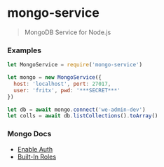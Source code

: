 # mongo-service

> MongoDB Service for Node.js

### Examples

```js
let MongoService = require('mongo-service')

let mongo = new MongoService({
  host: 'localhost', port: 27017,
  user: 'fritx', pwd: '***SECRET***'
})

let db = await mongo.connect('we-admin-dev')
let colls = await db.listCollections().toArray()
```

### Mongo Docs

- [Enable Auth](https://docs.mongodb.com/manual/tutorial/enable-authentication/)
- [Built-In Roles](https://docs.mongodb.com/manual/core/security-built-in-roles/)
